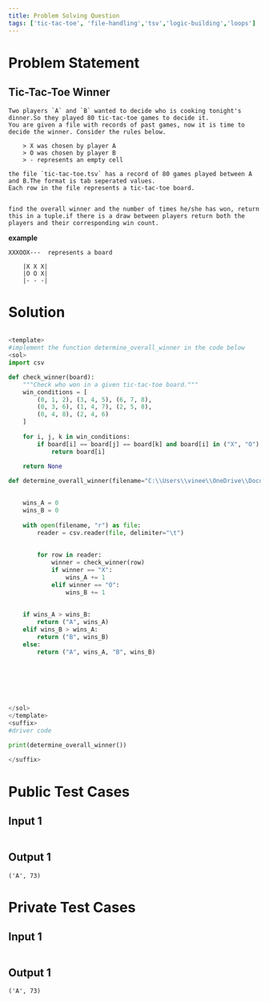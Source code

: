 ```yaml
---
title: Problem Solving Question
tags: ['tic-tac-toe', 'file-handling','tsv','logic-building','loops']
---
```


# Problem Statement
## Tic-Tac-Toe Winner
    Two players `A` and `B` wanted to decide who is cooking tonight's dinner.So they played 80 tic-tac-toe games to decide it. 
    You are given a file with records of past games, now it is time to decide the winner. Consider the rules below.

        > X was chosen by player A
        > O was chosen by player B
        > - represents an empty cell
        
    the file `tic-tac-toe.tsv` has a record of 80 games played between A and B.The format is tab seperated values.
    Each row in the file represents a tic-tac-toe board.
    

    find the overall winner and the number of times he/she has won, return this in a tuple.if there is a draw between players return both the players and their corresponding win count.

**example**

```XXXOOX---  represents a board```   
``` 
    |X X X|
    |O O X|
    |- - -|
```                          
# Solution
```python test.py  -r 'python test.py'

<template>
#implement the function determine_overall_winner in the code below
<sol>
import csv

def check_winner(board):
    """Check who won in a given tic-tac-toe board."""
    win_conditions = [
        (0, 1, 2), (3, 4, 5), (6, 7, 8),  
        (0, 3, 6), (1, 4, 7), (2, 5, 8),  
        (0, 4, 8), (2, 4, 6)              
    ]
    
    for i, j, k in win_conditions:
        if board[i] == board[j] == board[k] and board[i] in ("X", "O"):
            return board[i]  
    
    return None  

def determine_overall_winner(filename="C:\\Users\\vinee\\OneDrive\\Documents\\GitHub\\python-programming-questions\\Q4\\tic-tac-toe.tsv"):

    
    wins_A = 0
    wins_B = 0
    
    with open(filename, "r") as file:
        reader = csv.reader(file, delimiter="\t")
          
        
        for row in reader:
            winner = check_winner(row)
            if winner == "X":
                wins_A += 1
            elif winner == "O":
                wins_B += 1
    
   
    if wins_A > wins_B:
        return ("A", wins_A)
    elif wins_B > wins_A:
        return ("B", wins_B)
    else:
        return ("A", wins_A, "B", wins_B)  







</sol>
</template>
<suffix>
#driver code

print(determine_overall_winner())

</suffix>

```
# Public Test Cases

## Input 1

```

```

## Output 1

```
('A', 73)
```

# Private Test Cases

## Input 1

```

```

## Output 1

```
('A', 73)
```


